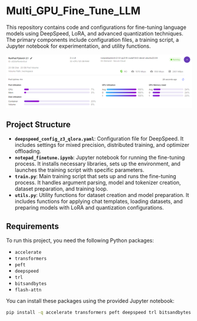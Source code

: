 # Multi_GPU_Fine_Tune_LLM

This repository contains code and configurations for fine-tuning language models using DeepSpeed, LoRA, and advanced quantization techniques. The primary components include configuration files, a training script, a Jupyter notebook for experimentation, and utility functions.

![GPU Utilization](https://github.com/etuckerman/Multi_GPU_Fine_Tune_LLM/blob/main/images/dual_gpu.png)


## Project Structure

- **`deepspeed_config_z3_qlora.yaml`**: Configuration file for DeepSpeed. It includes settings for mixed precision, distributed training, and optimizer offloading.
- **`notepad_finetune.ipynb`**: Jupyter notebook for running the fine-tuning process. It installs necessary libraries, sets up the environment, and launches the training script with specific parameters.
- **`train.py`**: Main training script that sets up and runs the fine-tuning process. It handles argument parsing, model and tokenizer creation, dataset preparation, and training loop.
- **`utils.py`**: Utility functions for dataset creation and model preparation. It includes functions for applying chat templates, loading datasets, and preparing models with LoRA and quantization configurations.

## Requirements

To run this project, you need the following Python packages:

- `accelerate`
- `transformers`
- `peft`
- `deepspeed`
- `trl`
- `bitsandbytes`
- `flash-attn`

You can install these packages using the provided Jupyter notebook:

```bash
pip install -q accelerate transformers peft deepspeed trl bitsandbytes flash-attn --no-build-isolation
